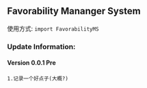 ## Favorability Mananger System

使用方式: `import FavorabilityMS`

### Update Information:
#### Version 0.0.1 Pre
`1.记录一个好点子(大概?)`